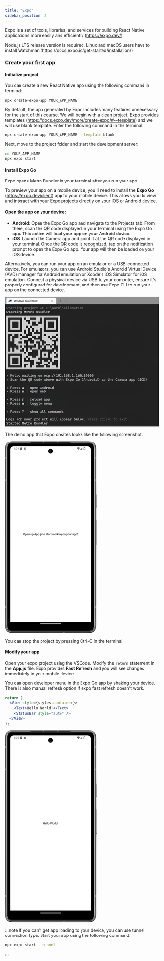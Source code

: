 ```yaml
---
title: "Expo"
sidebar_position: 2
---
```

Expo is a set of tools, libraries, and services for building React Native applications more easily and efficiently (https://expo.dev/).

Node.js LTS release version is required.
Linux and macOS users have to install Watchman (https://docs.expo.io/get-started/installation/)

### Create your first app

#### Initialize project 
You can create a new React Native app using the following command in terminal:
```bash
npx create-expo-app YOUR_APP_NAME
```
By default, the app generated by Expo includes many features unnecessary for the start of this course. We will begin with a clean project. Expo provides templates (https://docs.expo.dev/more/create-expo/#--template) and we will use blank template. Enter the following command in the terminal:

```bash
npx create-expo-app YOUR_APP_NAME --template blank
```
Next, move to the project folder and start the development server:
```bash
cd YOUR_APP_NAME
npx expo start
```
#### Install Expo Go
Expo opens Metro Bundler in your terminal after you run your app.

To preview your app on a mobile device, you'll need to install the **Expo Go** (https://expo.dev/client) app to your mobile device. This allows you to view and interact with your Expo projects directly on your iOS or Android device.
#### Open the app on your device:
- **Android**: Open the Expo Go app and navigate to the Projects tab. From there, scan the QR code displayed in your terminal using the Expo Go app. This action will load your app on your Android device.
- **iOS**: Launch the Camera app and point it at the QR code displayed in your terminal. Once the QR code is recognized, tap on the notification prompt to open the Expo Go app. Your app will then be loaded on your iOS device.

Alternatively, you can run your app on an emulator or a USB-connected device. For emulators, you can use Android Studio's Android Virtual Device (AVD) manager for Android emulation or Xcode's iOS Simulator for iOS emulation. Connect a physical device via USB to your computer, ensure it's properly configured for development, and then use Expo CLI to run your app on the connected device.

![w:600 bg right](img/expo.png)

The demo app that Expo creates looks like the following screenshot.

![w:600 bg right](img/expoapp.png)

You can stop the project by pressing Ctrl-C in the terminal. 

#### Modify your app
Open your expo project using the VSCode. Modify the `return` statement in the **App.js** file. Expo provides **Fast Refresh** and you will see changes immediately in your mobile device.

You can open developer menu in the Expo Go app by shaking your device. There is also manual refresh option if expo fast refresh doesn't work.

```jsx
return (
  <View style={styles.container}>
    <Text>Hello World!</Text>
    <StatusBar style="auto" />
  </View>
);
```

![w:300 bg right](img/hello.png)

:::note
If you can't get app loading to your device, you can use tunnel connection type. Start your app using the following command:

```bash
npx expo start --tunnel
```
:::